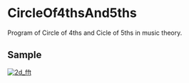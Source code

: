 # CircleOf4thsAnd5ths
Program of Circle of 4ths and Cicle of 5ths in music theory.

## Sample
[![2d_fft](http://yhamano.com/wp-content/uploads/2015/10/circle_of_4th.png)](http://yhamano.com/2015/10/10/java-circle_of_4th/)

